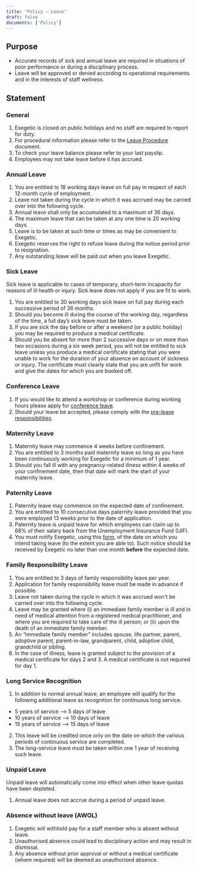 ```yaml
---
title: "Policy – Leave"
draft: false
documents: ['Policy']
---
```


## Purpose

- Accurate records of sick and annual leave are required in situations of poor performance or during a disciplinary process.
- Leave will be approved or denied according to operational requirements and in the interests of staff wellness.

## Statement

### General

1. Exegetic is closed on public holidays and no staff are required to report for duty.
2. For procedural information please refer to the <a href="https://www.exegetic.biz/internal/procedure-leave/">Leave Procedure</a> document.
3. To check your leave balance please refer to your last payslip. 
4. Employees may not take leave before it has accrued.

### Annual Leave

1. You are entitled to 18 working days leave on full pay in respect of each 12-month cycle of employment.
2. Leave not taken during the cycle in which it was accrued may be carried over into the following cycle.
3. Annual leave shall only be accumulated to a maximum of 36 days.
4. The maximum leave that can be taken at any one time is 20 working days.
5. Leave is to be taken at such time or times as may be convenient to Exegetic. 
6. Exegetic reserves the right to refuse leave during the notice period prior to resignation. 
7. Any outstanding leave will be paid out when you leave Exegetic.

### Sick Leave

Sick leave is applicable to cases of temporary, short-term incapacity for reasons of ill health or injury. Sick leave does not apply if you are fit to work.

1. You are entitled to 30 working days sick leave on full pay during each successive period of 36 months.
2. Should you become ill during the course of the working day, regardless of the time, a full day’s sick leave must be taken.
3. If you are sick the day before or after a weekend (or a public holiday) you may be required to produce a medical certificate.
4. Should you be absent for more than 2 successive days or on more than two occasions during a six week period, you will not be entitled to sick leave unless you produce a medical certificate stating that you were unable to work for the duration of your absence on account of sickness or injury. The certificate must clearly state that you are unfit for work and give the dates for which you are booked off.

### Conference Leave

1. If you would like to attend a workshop or conference during working hours please apply for <a href="https://docs.google.com/spreadsheets/u/0/?ftv=1&folder=0AP56blNZjL2PUk9PVA&tgif=d">conference leave</a>. 
2. Should your leave be accepted, please comply with the <a href="https://www.exegetic.biz/internal/procedure-leave/"> pre-leave responsibilities</a>.


### Maternity Leave

1. Maternity leave may commence 4 weeks before confinement.
2. You are entitled to 3 months paid maternity leave so long as you have been continuously working for Exegetic for a minimum of 1 year.
3. Should you fall ill with any pregnancy-related illness within 4 weeks of your confinement date, then that date will mark the start of your maternity leave.

### Paternity Leave

1. Paternity leave may commence on the expected date of confinement.
2. You are entitled to 10 consecutive days paternity leave provided that you were employed 13 weeks prior to the date of application.
3. Paternity leave is unpaid leave for which employees can claim up to 66% of their salary back from the Unemployment Insurance Fund (UIF).  
4. You must notify Exegetic, using this <a href="https://docs.google.com/spreadsheets/u/0/?ftv=1&folder=0AP56blNZjL2PUk9PVA&tgif=d">form</a>, of the date on which you intend taking leave (to the extent you are able to). Such notice should be received by Exegetic no later than one month <strong>before</strong> the expected date.

### Family Responsibility Leave

1. You are entitled to 3 days of family responsibility leave per year. 
2. Application for family responsibility leave must be made in advance if possible.
3. Leave not taken during the cycle in which it was accrued won't be carried over into the following cycle.
4. Leave may be granted where (i) an immediate family member is ill and in need of medical attention from a registered medical practitioner, and where you are required to take care of the ill person; or (ii) upon the death of an immediate family member.
5. An “immediate family member” includes spouse, life partner, parent, adoptive parent, parent-in-law, grandparent, child, adoptive child, grandchild or sibling.
6. In the case of illness, leave is granted subject to the provision of a medical certificate for days 2 and 3. A medical certificate is not required for day 1.

### Long Service Recognition

1. In addition to normal annual leave, an employee will qualify for the following additional leave as recognition for continuous long service.

- 5 years of service &xrarr; 5 days of leave
- 10 years of service &xrarr; 10 days of leave
- 15 years of service &xrarr; 15 days of leave

2. This leave will be credited once only on the date on which the various periods of continuous service are completed.
3. The long-service leave must be taken within one 1 year of receiving such leave.

### Unpaid Leave

Unpaid leave will automatically come into effect when other leave quotas have been depleted.

1. Annual leave does not accrue during a period of unpaid leave.

### Absence without leave (AWOL)

1. Exegetic will withhold pay for a staff member who is absent without leave.
2. Unauthorised absence could lead to disciplinary action and may result in dismissal.
3. Any absence without prior approval or without a medical certificate (where required) will be deemed as unauthorised absence.
